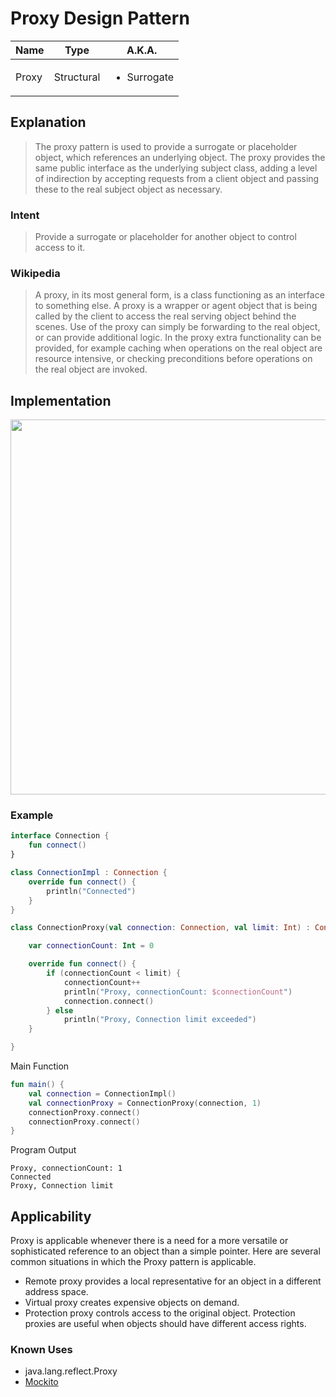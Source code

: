 # Proxy Design Pattern

|Name|Type|A.K.A.|
|---|---|---|
|Proxy|Structural|<ul><li>Surrogate</li></ul>|

## Explanation

> The proxy pattern is used to provide a surrogate or placeholder object, which references an underlying object. The proxy
> provides the same public interface as the underlying subject class, adding a level of indirection by accepting requests
> from a client object and passing these to the real subject object as necessary.

### Intent

> Provide a surrogate or placeholder for another object to control access to it.

### Wikipedia

> A proxy, in its most general form, is a class functioning as an interface to something else. A proxy is a wrapper or
> agent object that is being called by the client to access the real serving object behind the scenes. Use of the proxy
> can simply be forwarding to the real object, or can provide additional logic. In the proxy extra functionality can be
> provided, for example caching when operations on the real object are resource intensive, or checking preconditions
> before operations on the real object are invoked.

## Implementation

<img src="./src/main/resources/prototype-uml.png" width="600">

### Example

```kotlin
interface Connection {
    fun connect()
}

class ConnectionImpl : Connection {
    override fun connect() {
        println("Connected")
    }
}
```

```kotlin
class ConnectionProxy(val connection: Connection, val limit: Int) : Connection {

    var connectionCount: Int = 0

    override fun connect() {
        if (connectionCount < limit) {
            connectionCount++
            println("Proxy, connectionCount: $connectionCount")
            connection.connect()
        } else
            println("Proxy, Connection limit exceeded")
    }

}
```

Main Function

```kotlin
fun main() {
    val connection = ConnectionImpl()
    val connectionProxy = ConnectionProxy(connection, 1)
    connectionProxy.connect()
    connectionProxy.connect()
}
```

Program Output

```
Proxy, connectionCount: 1
Connected
Proxy, Connection limit
```

## Applicability

Proxy is applicable whenever there is a need for a more versatile or sophisticated reference to an object than a simple
pointer. Here are several common situations in which the Proxy pattern is applicable.

* Remote proxy provides a local representative for an object in a different address space.
* Virtual proxy creates expensive objects on demand.
* Protection proxy controls access to the original object. Protection proxies are useful when objects should have
  different access rights.

### Known Uses

- java.lang.reflect.Proxy
- [Mockito](https://github.com/mockito/mockito)
